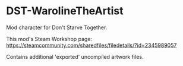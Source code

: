 # DST-WarolineTheArtist
Mod character for Don't Starve Together.

This mod's Steam Workshop page:
https://steamcommunity.com/sharedfiles/filedetails/?id=2345989057

Contains additional 'exported' uncompiled artwork files.
